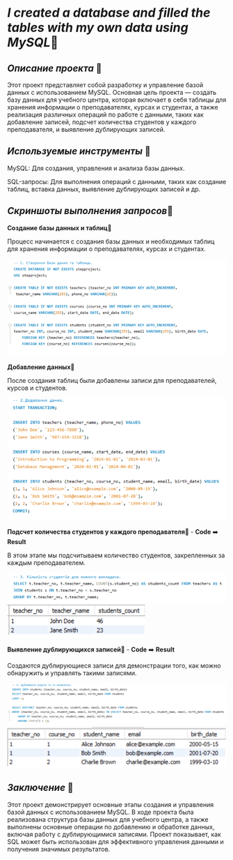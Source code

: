# *I created a database and filled the tables with my own data using MySQL*:briefcase:

## *Описание проекта* :briefcase:
Этот проект представляет собой разработку и управление базой данных с использованием MySQL. Основная цель проекта — создать базу данных для учебного центра, которая включает в себя таблицы для хранения информации о преподавателях, курсах и студентах, а также реализация различных операций по работе с данными, таких как добавление записей, подсчет количества студентов у каждого преподавателя, и выявление дублирующих записей.

## *Используемые инструменты* :briefcase:
MySQL: Для создания, управления и анализа базы данных.

SQL-запросы: Для выполнения операций с данными, таких как создание таблиц, вставка данных, выявление дублирующих записей и др.

## *Скриншоты выполнения запросов*:briefcase:

**Создание базы данных и таблиц**:briefcase:

Процесс начинается с создания базы данных и необходимых таблиц для хранения информации о преподавателях, курсах и студентах.

![code1](https://github.com/NikitaLanko/SQL-database-creation/blob/e848fcabc4018227ff9bf2e1852c6df4744652d0/image/code1.png)

**Добавление данных**:briefcase:

После создания таблиц были добавлены записи для преподавателей, курсов и студентов.

![code2](https://github.com/NikitaLanko/SQL-database-creation/blob/e848fcabc4018227ff9bf2e1852c6df4744652d0/image/code2.png)

**Подсчет количества студентов у каждого преподавателя**:briefcase:	- **Code** :arrow_right: **Result**

В этом этапе мы подсчитываем количество студентов, закрепленных за каждым преподавателем.

![code3](https://github.com/NikitaLanko/SQL-database-creation/blob/e848fcabc4018227ff9bf2e1852c6df4744652d0/image/code3.png)
![result3](https://github.com/NikitaLanko/SQL-database-creation/blob/e848fcabc4018227ff9bf2e1852c6df4744652d0/image/result3.png)

**Выявление дублирующихся записей**:briefcase:	- **Code** :arrow_right: **Result**

Создаются дублирующиеся записи для демонстрации того, как можно обнаружить и управлять такими записями.

![code4](https://github.com/NikitaLanko/SQL-database-creation/blob/e848fcabc4018227ff9bf2e1852c6df4744652d0/image/code4.png)
![result4](https://github.com/NikitaLanko/SQL-database-creation/blob/e848fcabc4018227ff9bf2e1852c6df4744652d0/image/result4.png)


## *Заключение* :briefcase:
Этот проект демонстрирует основные этапы создания и управления базой данных с использованием MySQL. В ходе проекта была реализована структура базы данных для учебного центра, а также выполнены основные операции по добавлению и обработке данных, включая работу с дублирующимися записями. Проект показывает, как SQL может быть использован для эффективного управления данными и получения значимых результатов.
